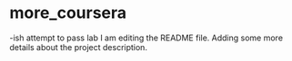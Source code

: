 # more_coursera
-ish attempt to pass lab
I am editing the README file. Adding some more details about the project description.
